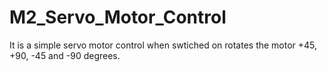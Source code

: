 # M2_Servo_Motor_Control
  It is a simple servo motor control when swtiched on rotates the motor +45, +90, -45 and -90 degrees.
